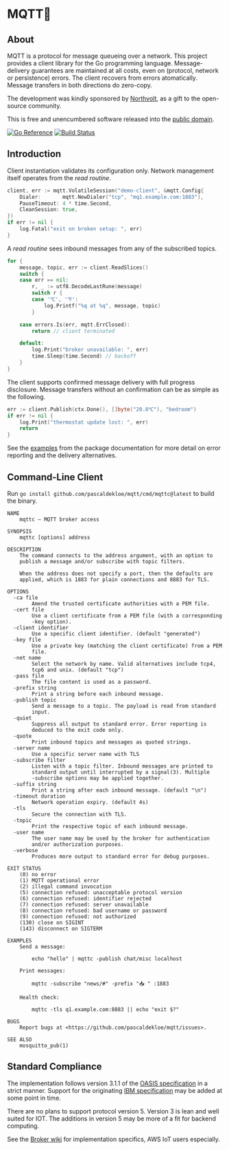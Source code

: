 # MQTT🤖

## About

MQTT is a protocol for message queueing over a network. This project provides a
client library for the Go programming language. Message-delivery guarantees are
maintained at all costs, even on (protocol, network or persistence) errors. The
client recovers from errors atomatically. Message transfers in both directions
do zero-copy.

The development was kindly sponsored by [Northvolt](https://northvolt.com), as a
gift to the open-source community.

This is free and unencumbered software released into the
[public domain](https://creativecommons.org/publicdomain/zero/1.0).

[![Go Reference](https://pkg.go.dev/badge/github.com/pascaldekloe/mqtt.svg)](https://pkg.go.dev/github.com/pascaldekloe/mqtt)
[![Build Status](https://github.com/pascaldekloe/mqtt/actions/workflows/go.yml/badge.svg)](https://github.com/pascaldekloe/mqtt/actions/workflows/go.yml)


## Introduction

Client instantiation validates its configuration only. Network management itself
operates from the *read routine*.

```go
client, err := mqtt.VolatileSession("demo-client", &mqtt.Config{
	Dialer:       mqtt.NewDialer("tcp", "mq1.example.com:1883"),
	PauseTimeout: 4 * time.Second,
	CleanSession: true,
})
if err != nil {
	log.Fatal("exit on broken setup: ", err)
}
```

A *read routine* sees inbound messages from any of the subscribed topics.

```go
for {
	message, topic, err := client.ReadSlices()
	switch {
	case err == nil:
		r, _ := utf8.DecodeLastRune(message)
		switch r {
		case '℃', '℉':
			log.Printf("%q at %q", message, topic)
		}

	case errors.Is(err, mqtt.ErrClosed):
		return // client terminated

	default:
		log.Print("broker unavailable: ", err)
		time.Sleep(time.Second) // backoff
	}
}
```

The client supports confirmed message delivery with full progress disclosure.
Message transfers without an confirmation can be as simple as the following.

```go
err := client.Publish(ctx.Done(), []byte("20.8℃"), "bedroom")
if err != nil {
	log.Print("thermostat update lost: ", err)
	return
}
```

See the [examples](https://pkg.go.dev/github.com/pascaldekloe/mqtt#pkg-examples)
from the package documentation for more detail on error reporting and the
delivery alternatives.


## Command-Line Client

Run `go install github.com/pascaldekloe/mqtt/cmd/mqttc@latest` to build the
binary.

```
NAME
	mqttc — MQTT broker access

SYNOPSIS
	mqttc [options] address

DESCRIPTION
	The command connects to the address argument, with an option to
	publish a message and/or subscribe with topic filters.

	When the address does not specify a port, then the defaults are
	applied, which is 1883 for plain connections and 8883 for TLS.

OPTIONS
  -ca file
    	Amend the trusted certificate authorities with a PEM file.
  -cert file
    	Use a client certificate from a PEM file (with a corresponding
    	-key option).
  -client identifier
    	Use a specific client identifier. (default "generated")
  -key file
    	Use a private key (matching the client certificate) from a PEM
    	file.
  -net name
    	Select the network by name. Valid alternatives include tcp4,
    	tcp6 and unix. (default "tcp")
  -pass file
    	The file content is used as a password.
  -prefix string
    	Print a string before each inbound message.
  -publish topic
    	Send a message to a topic. The payload is read from standard
    	input.
  -quiet
    	Suppress all output to standard error. Error reporting is
    	deduced to the exit code only.
  -quote
    	Print inbound topics and messages as quoted strings.
  -server name
    	Use a specific server name with TLS
  -subscribe filter
    	Listen with a topic filter. Inbound messages are printed to
    	standard output until interrupted by a signal(3). Multiple
    	-subscribe options may be applied together.
  -suffix string
    	Print a string after each inbound message. (default "\n")
  -timeout duration
    	Network operation expiry. (default 4s)
  -tls
    	Secure the connection with TLS.
  -topic
    	Print the respective topic of each inbound message.
  -user name
    	The user name may be used by the broker for authentication
    	and/or authorization purposes.
  -verbose
    	Produces more output to standard error for debug purposes.

EXIT STATUS
	(0) no error
	(1) MQTT operational error
	(2) illegal command invocation
	(5) connection refused: unacceptable protocol version
	(6) connection refused: identifier rejected
	(7) connection refused: server unavailable
	(8) connection refused: bad username or password
	(9) connection refused: not authorized
	(130) close on SIGINT
	(143) disconnect on SIGTERM

EXAMPLES
	Send a message:

		echo "hello" | mqttc -publish chat/misc localhost

	Print messages:

		mqttc -subscribe "news/#" -prefix "📥 " :1883

	Health check:

		mqttc -tls q1.example.com:8883 || echo "exit $?"

BUGS
	Report bugs at <https://github.com/pascaldekloe/mqtt/issues>.

SEE ALSO
	mosquitto_pub(1)
```


## Standard Compliance

The implementation follows version 3.1.1 of the
[OASIS specification](http://docs.oasis-open.org/mqtt/mqtt/v3.1.1/os/mqtt-v3.1.1-os.html)
in a strict manner. Support for the originating
[IBM specification](https://public.dhe.ibm.com/software/dw/webservices/ws-mqtt/mqtt-v3r1.html)
may be added at some point in time.

There are no plans to support protocol version 5. Version 3 is lean and well
suited for IOT. The additions in version 5 may be more of a fit for backend
computing.

See the [Broker wiki](https://github.com/pascaldekloe/mqtt/wiki/Brokers) for
implementation specifics, AWS IoT users especially.
